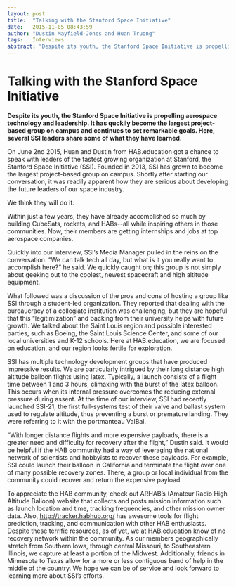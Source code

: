 ```yaml
---
layout: post
title:  "Talking with the Stanford Space Initiative"
date:   2015-11-05 08:43:59
author: "Dustin Mayfield-Jones and Huan Truong"
tags:	Interviews
abstract: "Despite its youth, the Stanford Space Initiative is propelling aerospace technology and leadership.  It has quckily become the largest project-based group on campus and continues to set remarkable goals. Here, several SSI leaders share some of what they have learned"
---
```


# Talking with the Stanford Space Initiative

**Despite its youth, the Stanford Space Initiative is propelling aerospace
technology and leadership.  It has quckily become the largest project-based
group on campus and continues to set remarkable goals. Here, several SSI
leaders share some of what they have learned.**

On June 2nd 2015, Huan and Dustin from HAB.education got a chance to speak with
leaders of the fastest growing organization at Stanford, the Stanford Space
Initiative (SSI). Founded in 2013, SSI has grown to become the largest
project-based group on campus. Shortly after starting our conversation, it was
readily apparent how they are serious about developing the future leaders of
our space industry. 

We think they will do it. 

Within just a few years, they have already accomplished so much by building
CubeSats, rockets, and HABs--all while inspiring others in those communities.
Now, their members are getting internships and jobs at top aerospace companies. 

Quickly into our interview, SSI’s Media Manager pulled in the reins on the
conversation. “We can talk tech all day, but what is it you really want to
accomplish here?” he said. We quickly caught on; this group is not simply about
geeking out to the coolest, newest spacecraft and high altitude equipment. 

What followed was a discussion of the pros and cons of hosting a group like SSI
through a student-led organization. They reported that dealing with the
bureaucracy of a collegiate institution was challenging, but they are hopeful
that this “legitimization” and backing from their university helps with future
growth. We talked about the Saint Louis region and possible interested parties,
such as Boeing, the Saint Louis Science Center, and some of our local
universities and K-12 schools. Here at HAB.education, we are focused on
education, and our region looks fertile for exploration.

SSI has multiple technology development groups that have produced impressive
results. We are particularly intrigued by their long distance high altitude
balloon flights using latex. Typically, a launch consists of a flight time
between 1 and 3 hours, climaxing with the burst of the latex balloon. This
occurs when its internal pressure overcomes the reducing external pressure
during assent. At the time of our interview, SSI had recently launched SSI-21,
the first full-systems test of their valve and ballast system used to regulate
altitude, thus preventing a burst or premature landing. They were referring to
it with the portmanteau ValBal.  

“With longer distance flights and more expensive payloads, there is a greater
need and difficulty for recovery after the flight,” Dustin said. It would be
helpful if the HAB community had a way of leveraging the national network of
scientists and hobbyists to recover these payloads. For example, SSI could
launch their balloon in California and terminate the flight over one of many
possible recovery zones. There, a group or local individual from the community
could recover and return the expensive payload. 

To appreciate the HAB community, check out ARHAB’s (Amateur Radio High Altitude
Balloon) website that collects and posts mission information such as launch
location and time, tracking frequencies, and other mission owner data. Also,
http://tracker.habhub.org/ has awesome tools for flight prediction, tracking,
and communication with other HAB enthusiasts. Despite these terrific resources,
as of yet, we at HAB.education know of no recovery network within the
community. As our members geographically stretch from Southern Iowa, through
central Missouri, to Southeastern Illinois, we capture at least a portion of
the Midwest. Additionally, friends in Minnesota to Texas allow for a more or
less contiguous band of help in the middle of the country. We hope we can be of
service and look forward to learning more about SSI’s efforts.
